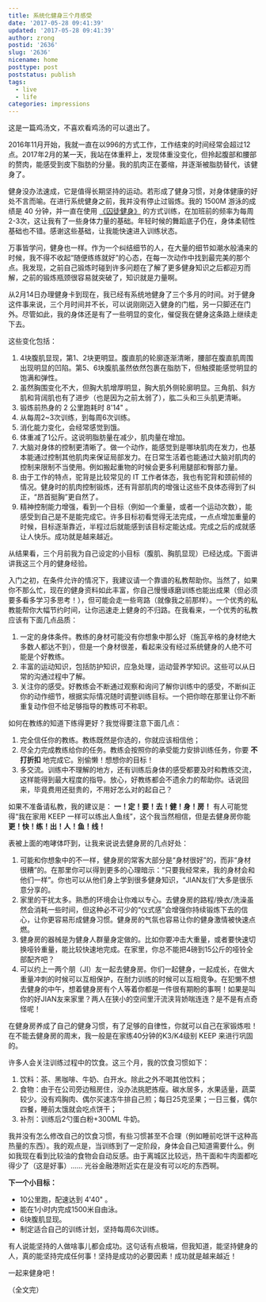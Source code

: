 ```yaml
---
title: 系统化健身三个月感受
date: '2017-05-28 09:41:39'
updated: '2017-05-28 09:41:39'
author: zrong
postid: '2636'
slug: '2636'
nicename: home
posttype: post
poststatus: publish
tags:
  - live
  - life
categories: impressions
---
```


这是一篇鸡汤文，不喜欢看鸡汤的可以退出了。

2016年11月开始，我就一直在以996的方式工作，工作结束的时间经常会超过12点。2017年2月的某一天，我站在体重秤上，发现体重没变化，但拎起腹部和腰部的赘肉，能感受到皮下脂肪的分量。我的肌肉正在萎缩，并逐渐被脂肪替代，该健身了。

<!--more-->

健身没办法速成，它是值得长期坚持的运动。若形成了健身习惯，对身体健康的好处不言而喻。在进行系统健身之前，我并没有停止过锻炼。我的 1500M 游泳的成绩是 40 分钟，并一直在使用 [《囚徒健身》][1] 的方式训练，在加班前的频率为每周2-3次，这让我有了一些身体力量的基础。年轻时候的舞蹈底子仍在，身体柔韧性基础也不错。感谢这些基础，让我能快速进入训练状态。

万事皆学问，健身也一样。作为一个纠结细节的人，在大量的细节如潮水般涌来的时候，我不得不收起“随便练练就好”的心态，在每一次动作中找到最完美的那个点。我发现，之前自己锻炼时碰到许多问题在了解了更多健身知识之后都迎刃而解，之前的锻炼瓶颈很容易就突破了，知识就是力量啊。

从2月14日办理健身卡到现在，我已经有系统地健身了三个多月的时间。对于健身这件事来说，三个月时间并不长，可以说刚刚迈入健身的门槛，另一只脚还在门外。尽管如此，我的身体还是有了一些明显的变化，催促我在健身这条路上继续走下去。

这些变化包括：

1. 4块腹肌显现，第1、2块更明显。腹直肌的轮廓逐渐清晰，腰部在腹直肌周围出现明显的凹陷。第5、6块腹肌虽然依然包裹在脂肪下，但触摸能感觉明显的饱满和弹性。
2. 虽然胸围变化不大，但胸大肌增厚明显，胸大肌外侧轮廓明显。三角肌、斜方肌和背阔肌也有了进步（也是因为之前太弱了），肱二头和三头肌更清晰。
3. 锻炼前热身的 2 公里跑耗时 8'14" 。
4. 从每周2~3次训练，到每周6次训练。
5. 消化能力变化，会经常感觉到饿。 
6. 体重减了1公斤。这说明脂肪量在减少，肌肉量在增加。
7. 大脑对身体的控制更清晰了。做一个动作，能感觉到是哪块肌肉在发力，也基本能通过控制其他肌肉来保证局部发力。在日常生活着也能通过大脑对肌肉的控制来限制不当使用。例如搬起重物的时候会更多利用腿部和臀部力量。
8. 由于工作的特点，驼背是比较常见的 IT 工作者体态，我也有驼背和颈前倾的情况。健身时的肌肉控制锻炼，还有背部肌肉的增强让这些不良体态得到了纠正，“昂首挺胸”更自然了。
9. 精神控制能力增强，看到一个目标（例如一个重量，或者一个运动次数），能感受到自己是不是能完成它。许多目标初看觉得无法完成，一点点增加重量的时候，目标逐渐靠近，半程过后就能感到该目标定能达成。完成之后的成就感让人快乐。成功就是越来越近。

从结果看，三个月前我为自己设定的小目标（腹肌、胸肌显现）已经达成。下面讲讲我这三个月的健身经验。

入门之初，在条件允许的情况下，我建议请一个靠谱的私教帮助你。当然了，如果你不那么忙，现在的健身资料如此丰富，你自己慢慢琢磨训练也能出成果（但必须要多看多学习多思考！），但可能会走一些弯路（就像我之前那样）。一个优秀的私教能帮你大幅节约时间，让你迅速走上健身的不归路。在我看来，一个优秀的私教应该有下面几点品质：

1. 一定的身体条件。教练的身材可能没有你想象中那么好（施瓦辛格的身材绝大多数人都达不到），但是一个身材很差，看起来没有经过系统健身的人绝不可能是个好教练。
2. 丰富的运动知识，包括防护知识，应急处理，运动营养学知识。这些可以从日常的沟通过程中了解。
3. 关注你的感受。好教练会不断通过观察和询问了解你训练中的感受，不断纠正你的动作细节，根据实际情况随时调整训练目标。一个把你晾在那里让你不断重复动作但不给足够指导的教练可不称职。

如何在教练的知道下练得更好？我觉得要注意下面几点：

1. 完全信任你的教练。教练既然是你选的，你就应该相信他；
2. 尽全力完成教练给你的任务。教练会按照你的承受能力安排训练任务，你要 **不打折扣** 地完成它。别偷懒！想想你的目标！
3. 多交流。训练中不理解的地方，还有训练后身体的感受都要及时和教练交流，这样能得到最大程度的指导。放心，好教练都会不遗余力的帮助你。话说回来，毕竟费用还挺贵的，不用好怎么对的起自己？

如果不准备请私教，我的建议是： **一！定！要！去！健！身！房！** 有人可能觉得“我在家用 KEEP 一样可以练出人鱼线”，这个我当然相信，但是去健身房你能 **更！快！练！出！人！鱼！线！**

表被上面的咆哮体吓到，让我来说说去健身房的几点好处：

1. 可能和你想象中的不一样，健身房的常客大部分是“身材很好”的，而非“身材很糟”的。在那里你可以得到更多的心理暗示：“只要我经常来，我的身材会和他们一样”。你也可以从他们身上学到很多健身知识，“JIAN友们”大多是很乐意分享的。
2. 家里的干扰太多。熟悉的环境会让你难以专心。去健身房的路程/换衣/洗澡虽然会消耗一些时间，但这种必不可少的“仪式感”会增强你持续锻炼下去的信心，让你更容易形成健身习惯。健身房的气氛也容易让你的健身激情被快速点燃。
3. 健身房的器械是为健身人群量身定做的。比如你要冲击大重量，或者要快速切换哑铃重量，能比较快速地完成。在家里，你总不能把4磅到15公斤的哑铃全部配齐吧？
4. 可以约上一两个朋（JI）友一起去健身房。你们一起健身，一起成长，在做大重量冲刺的时候可以互相保护，在耐力训练的时候可以互相竞争。在犯懒不想去健身的中午，想着健身房有个人等着你都是一件很有期盼的事啊！如果是叫你的好JIAN友来家里？两人在狭小的空间里汗流浃背娇喘连连？是不是有点奇怪呢！

在健身房养成了自己的健身习惯，有了足够的自律性，你就可以自己在家锻炼啦！在不能去健身房的周末，我一般是在家练40分钟的K3/K4级别 KEEP 来进行巩固的。

许多人会关注训练过程中的饮食。这三个月，我的饮食习惯如下：

1. 饮料：茶、黑咖啡、牛奶、白开水。除此之外不喝其他饮料；
2. 食物：由于在公司旁边租房住，没办法挑肥拣瘦。碳水居多，水果适量，蔬菜较少。没有鸡胸肉、偶尔买速冻牛排自己煎；每日25克坚果；一日三餐，偶尔四餐，睡前太饿就会吃点饼干；
3. 补剂：训练后2勺蛋白粉+300ML 牛奶。

我并没有怎么修改自己的饮食习惯，有些习惯甚至不合理（例如睡前吃饼干这种高热量的东西）。我的观点是，当训练到了一定阶段，身体会自己知道需要什么。例如我现在看到比较油的食物会自动反感。由于离城区比较远，热干面和牛肉面都吃得少了（这是好事）…… 光谷金融港附近实在是没有可以吃的东西啊。

**下一个小目标：**

- 10公里跑，配速达到 4'40" 。
- 能在1小时内完成1500米自由泳。
- 6块腹肌显现。
- 制定适合自己的训练计划，坚持每周6次训练。

有人说能坚持的人做啥事儿都会成功。这句话有点极端，但我知道，能坚持健身的人，真的能坚持完成任何事！坚持是成功的必要因素！成功就是越来越近！

一起来健身吧！

（全文完）

[1]: https://blog.zengrong.net/post/2328.html
